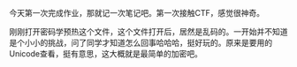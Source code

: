 今天第一次完成作业，那就记一次笔记吧。第一次接触CTF，感觉很神奇。

刚刚打开密码学预热这个文件，这个文件打开后，居然是乱码的。一开始并不知道是个小小的挑战，问了同学才知道怎么回事哈哈哈，挺好玩的。原来是要用的Unicode查看，挺有意思，这大概就是最简单的加密吧。
